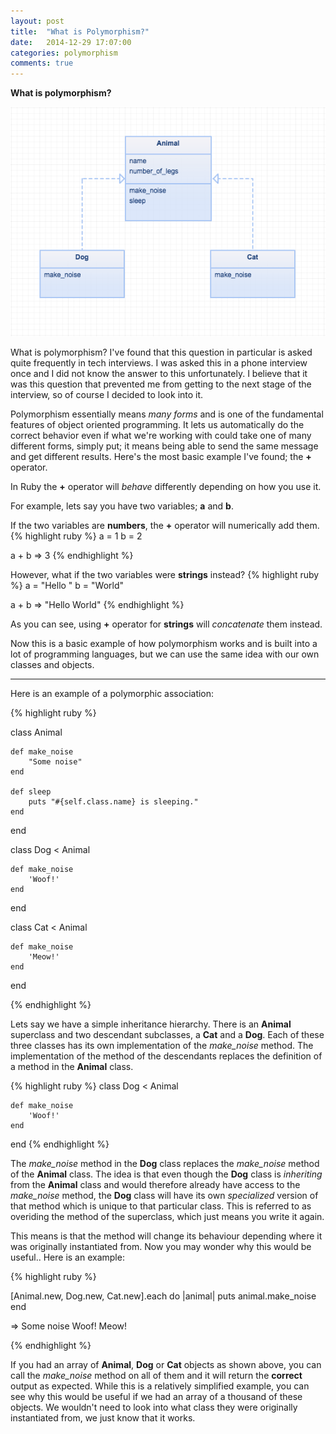 ```yaml
---
layout: post
title:  "What is Polymorphism?"
date:   2014-12-29 17:07:00
categories: polymorphism
comments: true
---
```


<b>What is polymorphism?</b>

<img src="/assets/media/polymorphism_example.png" />

What is polymorphism? I've found that this question in particular is asked quite frequently in tech interviews. I was asked this in a phone interview once and I did not know the answer to this unfortunately. I believe that it was this question that prevented me from getting to the next stage of the interview, so of course I decided to look into it.

Polymorphism essentially means <em>many forms</em> and is one of the fundamental features of object oriented programming. It lets us automatically do the correct behavior even if what we're working with could take one of many different forms, simply put; it means being able to send the same message and get different results. Here's the most basic example I've found; the <strong>+</strong> operator.

In Ruby the <strong>+</strong> operator will <em>behave</em> differently depending on how you use it.

For example, lets say you have two variables; <strong>a</strong> and <strong>b</strong>.

If the two variables are <strong>numbers</strong>, the <strong>+</strong> operator will numerically add them.
{% highlight ruby %}
a = 1
b = 2

a + b
=> 3
{% endhighlight %}

However, what if the two variables were <strong>strings</strong> instead?
{% highlight ruby %}
a = "Hello "
b = "World"

a + b
=> "Hello World"
{% endhighlight %}

As you can see, using <strong>+</strong> operator for <strong>strings</strong> will <em>concatenate</em> them instead.

Now this is a basic example of how polymorphism works and is built into a lot of programming languages, but we can use the same idea with our own classes and objects.

----
Here is an example of a polymorphic association:

{% highlight ruby %}

class Animal
    
    def make_noise 
        "Some noise"
    end

    def sleep 
        puts "#{self.class.name} is sleeping." 
    end
  
end

class Dog < Animal
    
    def make_noise 
        'Woof!'         
    end 
    
end

class Cat < Animal 
    
    def make_noise 
        'Meow!' 
    end 
    
end

{% endhighlight %}


Lets say we have a simple inheritance hierarchy. There is an <strong>Animal</strong> superclass and two descendant subclasses, a <strong>Cat</strong> and a <strong>Dog</strong>. Each of these three classes has its own implementation of the <em>make_noise</em> method. The implementation of the method of the descendants replaces the definition of a method in the <strong>Animal</strong> class.

{% highlight ruby %}
class Dog < Animal
    
    def make_noise 
        'Woof!'         
    end 
    
end
{% endhighlight %}

The <em>make_noise</em> method in the <strong>Dog</strong> class replaces the <em>make_noise</em> method of the <strong>Animal</strong> class. The idea is that even though the <strong>Dog</strong> class is <em>inheriting</em> from the <strong>Animal</strong> class and would therefore already have access to the <em>make_noise</em> method, the <strong>Dog</strong> class will have its own <em>specialized</em> version of that method which is unique to that particular class. This is referred to as overiding the method of the superclass, which just means you write it again.

This means is that the method will change its behaviour depending where it was originally instantiated from. Now you may wonder why this would be useful.. Here is an example:

{% highlight ruby %}

[Animal.new, Dog.new, Cat.new].each do |animal|
  puts animal.make_noise
end

=>
Some noise
Woof!
Meow!

{% endhighlight %}

If you had an array of <strong>Animal</strong>, <strong>Dog</strong> or <strong>Cat</strong> objects as shown above, you can call the <em>make_noise</em> method on all of them and it will return the <strong>correct</strong> output as expected. While this is a relatively simplified example, you can see why this would be useful if we had an array of a thousand of these objects. We wouldn't need to look into what class they were originally instantiated from, we just know that it works.

